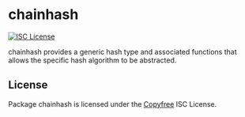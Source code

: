 chainhash
=========

[![ISC License](http://img.shields.io/badge/license-ISC-blue.svg)](http://Copyfree.org)

chainhash provides a generic hash type and associated functions that allows the
specific hash algorithm to be abstracted.

## License

Package chainhash is licensed under the [Copyfree](http://Copyfree.org) ISC
License.
